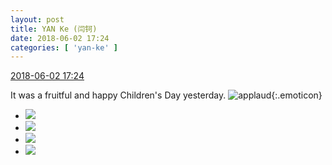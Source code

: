 ```yaml
---
layout: post
title: YAN Ke (闫钶)
date: 2018-06-02 17:24
categories: [ 'yan-ke' ]
---
```


<div class="weibo-info">
  <a href="https://weibo.com/6505423304/Gjw3TpVEn">2018-06-02 17:24</a>
</div>

It was a fruitful and happy Children's Day yesterday. ![applaud](https://img.t.sinajs.cn/t4/appstyle/expression/ext/normal/6e/2018new_guzhang_org.png){:.emoticon}

<!-- more -->

<ul class="weibo-pic-list-2">
  <li class="weibo-pic">
    <a href="//wx2.sinaimg.cn/mw690/0076g5Mkgy1frwyjjwfm8j30u0140abs.jpg"><img src="//wx2.sinaimg.cn/thumb150/0076g5Mkgy1frwyjjwfm8j30u0140abs.jpg"/></a>
  </li>
  <li class="weibo-pic">
    <a href="//wx1.sinaimg.cn/mw690/0076g5Mkgy1frwyjjbin5j30u0140dhk.jpg"><img src="//wx1.sinaimg.cn/thumb150/0076g5Mkgy1frwyjjbin5j30u0140dhk.jpg"/></a>
  </li>
  <li class="weibo-pic">
    <a href="//wx1.sinaimg.cn/mw690/0076g5Mkgy1frwyjkgk0oj30u0140wg4.jpg"><img src="//wx1.sinaimg.cn/thumb150/0076g5Mkgy1frwyjkgk0oj30u0140wg4.jpg"/></a>
  </li>
  <li class="weibo-pic">
    <a href="//wx4.sinaimg.cn/mw690/0076g5Mkgy1frwyjl15unj31400u0q4y.jpg"><img src="//wx4.sinaimg.cn/thumb150/0076g5Mkgy1frwyjl15unj31400u0q4y.jpg"/></a>
  </li>
</ul>
